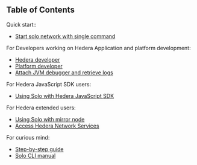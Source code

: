 ## Table of Contents

Quick start::

* [Start solo network with single command](TaskTool.md)

For Developers working on Hedera Application and platform development:

* [Hedera developer](HederaDeveloper.md)
* [Platform developer](PlatformDeveloper.md)
* [Attach JVM debugger and retrieve logs](DebugLog/debug.md)

For Hedera JavaScript SDK users:

* [Using Solo with Hedera JavaScript SDK](SDK.md)

For Hedera extended users:

* [Using Solo with mirror node](SoloWithMirrorNode.md)
* [Access Hedera Network Services](AccessHederaServices.md)

For curious mind:

* [Step-by-step guide](StepByStepGuide.md)
* [Solo CLI manual](SoloCLI.md)
